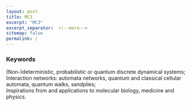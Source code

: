 ```yaml
---
layout: post
title: MC3
excerpt: "MC3"
excerpt_separator:  <!--more-->
sitemap: false
permalink: /
---
```





### Keywords

(Non-)deterministic, probabilistic or quantum discrete dynamical systems;  
Interaction networks: automata networks, quantum and classical cellular automata, quantum walks, sandpiles;  
Inspirations from and applications to molecular biology, medicine and physics.  

